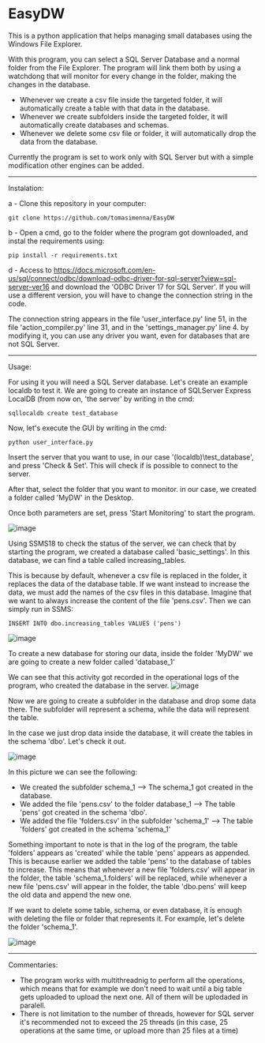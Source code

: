 # EasyDW
This is a python application that helps managing small databases using the Windows File Explorer.

With this program, you can select a SQL Server Database and a normal folder from the File Explorer. The program will link them both by using a watchdong that will monitor for every change in the folder, making the changes in the database.

- Whenever we create a csv file inside the targeted folder, it will automatically create a table with that data in the database.
- Whenever we create subfolders inside the targeted folder, it will automatically create databases and schemas.
- Whenever we delete some csv file or folder, it will automatically drop the data from the database.

Currently the program is set to work only with SQL Server but with a simple modification other engines can be added.

----------------------------------------------------------------------------------------------------------------------
Instalation:

a - Clone this repository in your computer:
```
git clone https://github.com/tomasimenna/EasyDW
```
b - Open a cmd, go to the folder where the program got downloaded, and instal the requirements using:
```
pip install -r requirements.txt
```
d - Access to https://docs.microsoft.com/en-us/sql/connect/odbc/download-odbc-driver-for-sql-server?view=sql-server-ver16 and download the 'ODBC Driver 17 for SQL Server'. If you will use a different version, you will have to change the connection string in the code.

The connection string appears in the file 'user_interface.py' line 51, in the file 'action_compiler.py' line 31, and in the 'settings_manager.py' line 4. by modifying it, you can use any driver you want, even for databases that are not SQL Server.

----------------------------------------------------------------------------------------------------------------------
Usage:

For using it you will need a SQL Server database. Let's create an example localdb to test it. We are going to create an instance of SQLServer Express LocalDB (from now on, 'the server' by writing in the cmd:
```
sqllocaldb create test_database
```
Now, let's execute the GUI by writing in the cmd:
```
python user_interface.py
```

Insert the server that you want to use, in our case '(localdb)\test_database', and press 'Check & Set'. This will check if is possible to connect to the server.

After that, select the folder that you want to monitor. in our case, we created a folder called 'MyDW' in the Desktop.

Once both parameters are set, press 'Start Monitoring' to start the program.

![image](https://user-images.githubusercontent.com/58273184/186645624-978db37f-bb44-49bc-b1b6-dbf7e064b9b4.png)

Using SSMS18 to check the status of the server, we can check that by starting the program, we created a database called 'basic_settings'. In this database, we can find a table called increasing_tables.

This is because by default, whenever a csv file is replaced in the folder, it replaces the data of the database table. If we want instead to increase the data, we must add the names of the csv files in this database.
Imagine that we want to always increase the content of the file 'pens.csv'. Then we can simply run in SSMS:
```
INSERT INTO dbo.increasing_tables VALUES ('pens')
```
![image](https://user-images.githubusercontent.com/58273184/186648436-540f13c3-4bca-4dfd-a908-e7ff818a1e9a.png)

To create a new database for storing our data, inside the folder 'MyDW' we are going to create a new folder called 'database_1'

We can see that this activity got recorded in the operational logs of the program, who created the database in the server.
![image](https://user-images.githubusercontent.com/58273184/186650997-e0141385-f22f-4033-8bf0-f32f89b64202.png)

Now we are going to create a subfolder in the database and drop some data there. The subfolder will represent a schema, while the data will represent the table.

In the case we just drop data inside the database, it will create the tables in the schema 'dbo'. Let's check it out.

![image](https://user-images.githubusercontent.com/58273184/186653128-391921fb-86f6-4213-bc6f-a53e14d3a37e.png)

In this picture we can see the following:
- We created the subfolder schema_1 --> The schema_1 got created in the database.
- We added the file 'pens.csv' to the folder database_1 --> The table 'pens' got created in the schema 'dbo'.
- We added the file 'folders.csv' in the subfolder 'schema_1' --> The table 'folders' got created in the schema 'schema_1'

Something important to note is that in the log of the program, the table 'folders' appears as 'created' while the table 'pens' appears as appended. This is because earlier we added the table 'pens' to the database of tables to increase. This means that whenever a new file 'folders.csv' will appear in the folder, the table 'schema_1.folders' will be replaced, while whenever a new file 'pens.csv' will appear in the folder, the table 'dbo.pens' will keep the old data and append the new one.

If we want to delete some table, schema, or even database, it is enough with deleting the file or folder that represents it. For example, let's delete the folder 'schema_1'.

![image](https://user-images.githubusercontent.com/58273184/186655877-03adfada-a1ba-4b02-93a3-af6a9ac3d124.png)

----------------------------------------------------------------------------------------------------------------------
Commentaries:
- The program works with multithreadnig to perform all the operations, which means that for example we don't need to wait until a big table gets uploaded to upload the next one. All of them will be uplodaded in paralell.
- There is not limitation to the number of threads, however for SQL server it's recommended not to exceed the 25 threads (in this case, 25 operations at the same time, or upload more than 25 files at a time)
